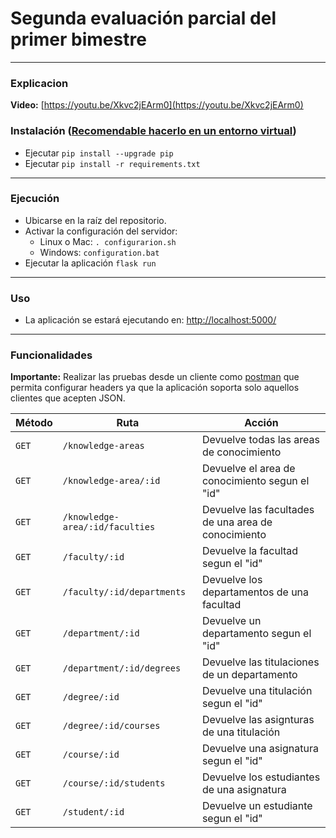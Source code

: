 # Segunda evaluación parcial del primer bimestre
---

### Explicacion
**Video:** [https://youtu.be/Xkvc2jEArm0](https://youtu.be/Xkvc2jEArm0)

### Instalación ([Recomendable hacerlo en un entorno virtual](https://medium.com/@m.monroyc22/configurar-entorno-virtual-python-a860e820aace))
* Ejecutar ```pip install --upgrade pip```
* Ejecutar ```pip install -r requirements.txt```

---
### Ejecución
* Ubicarse en la raíz del repositorio.
* Activar la configuración del servidor:
  * Linux o Mac:  ``` . configurarion.sh ```
  * Windows: ``` configuration.bat ```
* Ejecutar la aplicación ```flask run```

---
### Uso
* La aplicación se estará ejecutando en: [http://localhost:5000/](http://localhost:8082/)
---

### Funcionalidades
**Importante:** Realizar las pruebas desde un cliente como [postman](https://web.postman.co/) que permita configurar headers ya que la aplicación soporta solo
aquellos clientes que acepten JSON.

| Método | Ruta                           | Acción                                              |  
|--------|--------------------------------|-----------------------------------------------------| 
| `GET`  | `/knowledge-areas`             | Devuelve todas las areas de conocimiento            |
| `GET`  | `/knowledge-area/:id`          | Devuelve el area de conocimiento segun el "id"      |
| `GET`  | `/knowledge-area/:id/faculties`| Devuelve las facultades de una area de conocimiento |
| `GET`  | `/faculty/:id`                 | Devuelve la facultad segun el "id"                  |
| `GET`  | `/faculty/:id/departments`     | Devuelve los departamentos de una facultad          |
| `GET`  | `/department/:id`              | Devuelve un departamento segun el "id"              |
| `GET`  | `/department/:id/degrees`      | Devuelve las titulaciones de un departamento        |
| `GET`  | `/degree/:id`                  | Devuelve una titulación segun el "id"               |
| `GET`  | `/degree/:id/courses`          | Devuelve las asignturas de una titulación           |
| `GET`  | `/course/:id`                  | Devuelve una asignatura segun el "id"               |
| `GET`  | `/course/:id/students`         | Devuelve los estudiantes de una asignatura          |
| `GET`  | `/student/:id`                 | Devuelve un estudiante segun el "id"                |

